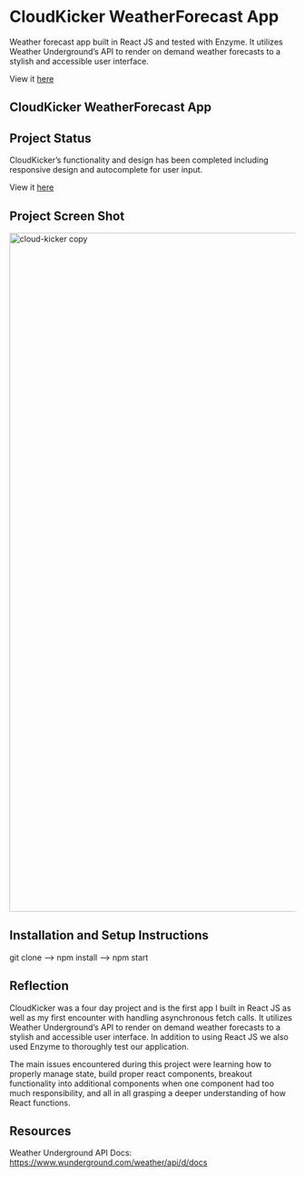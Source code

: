 # CloudKicker WeatherForecast App  

Weather forecast app built in React JS and tested with Enzyme. It utilizes Weather Underground’s API to render on demand weather forecasts to a stylish and accessible user interface.

View it [here](https://adamj1232.github.io/CloudKicker-WeatherForecast-ReactProject/)
## CloudKicker WeatherForecast App
## Project Status
CloudKicker’s functionality and design has been completed including responsive design and autocomplete for user input. 

View it [here](https://adamj1232.github.io/CloudKicker-WeatherForecast-ReactProject/)

## Project Screen Shot
<img width="1196" alt="cloud-kicker copy" src="https://user-images.githubusercontent.com/25044263/27404423-3d6e8202-568b-11e7-9734-1c2eff912dae.png">

## Installation and Setup Instructions
git clone --> npm install --> npm start

## Reflection
CloudKicker was a four day project and is the first app I built in React JS as well as my first encounter with handling asynchronous fetch calls. It utilizes Weather Underground’s API to render on demand weather forecasts to a stylish and accessible user interface. In addition to using React JS we also used Enzyme to thoroughly test our application.
 
The main issues encountered during this project were learning how to properly manage state, build proper react components, breakout functionality into additional components when one component had too much responsibility, and all in all grasping a deeper understanding of how React functions.

## Resources
  Weather Underground API Docs: https://www.wunderground.com/weather/api/d/docs </br> 
